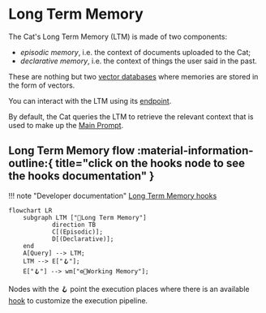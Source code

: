 # Long Term Memory

The Cat's Long Term Memory (LTM) is made of two components:

- *episodic memory*, i.e. the context of documents uploaded to the Cat;
- *declarative memory*, i.e. the context of things the user said in the past.

These are nothing but two [vector databases](vector_memory.md) where memories are stored in the form of vectors.

You can interact with the LTM using its [endpoint]().

By default, the Cat queries the LTM to retrieve the relevant context that is used to make up the [Main Prompt](../prompts/main_prompt.md).

## Long Term Memory flow :material-information-outline:{ title="click on the hooks node to see the hooks documentation" }

!!! note "Developer documentation"
    [Long Term Memory hooks](../../technical/plugins/hooks.md)

```mermaid
flowchart LR
    subgraph LTM ["🐘Long Term Memory"]
            direction TB
            C[(Episodic)];
            D[(Declarative)];
    end
    A[Query] --> LTM; 
    LTM --> E["🪝"];
    E["🪝"] --> wm["⚙️🐘Working Memory"];
```

Nodes with the :hook: point the execution places where there is an available [hook](../plugins.md) to customize the execution pipeline.

